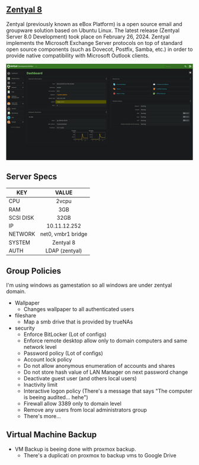## [Zentyal 8](https://zentyal.com/)
Zentyal (previously known as eBox Platform) is a open source email and groupware solution based on Ubuntu Linux. The latest release (Zentyal Server 8.0 Development) took place on February 26, 2024. Zentyal implements the Microsoft Exchange Server protocols on top of standard open source components (such as Dovecot, Postfix, Samba, etc.) in order to provide native compatibility with Microsoft Outlook clients.

[![grafana](../../static/images/zentyal-dashboard.png)]()

## Server Specs
| KEY | VALUE |
|--------|:-----------:|
| CPU | 2vcpu |
| RAM | 3GB |
| SCSI DISK | 32GB |
| IP | 10.11.12.252 |
| NETWORK | net0, vmbr1 bridge |
| SYSTEM | Zentyal 8 |
| AUTH | LDAP (zentyal) |

## Group Policies
I'm using windows as gamestation so all windows are under zentyal domain.
- Wallpaper
  - Changes wallpaper to all authenticated users
- fileshare
  - Map a smb drive that is provided by trueNAs
- security
  - Enforce BitLocker (Lot of configs)
  - Enforce remote desktop allow only to domain computers and same network level
  - Password policy (Lot of configs)
  - Account lock policy
  - Do not allow anonymous enumeration of accounts and shares
  - Do not store hash value of LAN Manager on next password change
  - Deactivate guest user (and others local users)
  - Inactivity limit
  - Interactive logon policy (There's a message that says "The computer is beeing audited... hehe")
  - Firewall allow 3389 only to domain level
  - Remove any users from local administrators group
  - There's more...

## Virtual Machine Backup
- VM Backup is beeing done with proxmox backup.
  - There's a duplicati on proxmox to backup vms to Google Drive